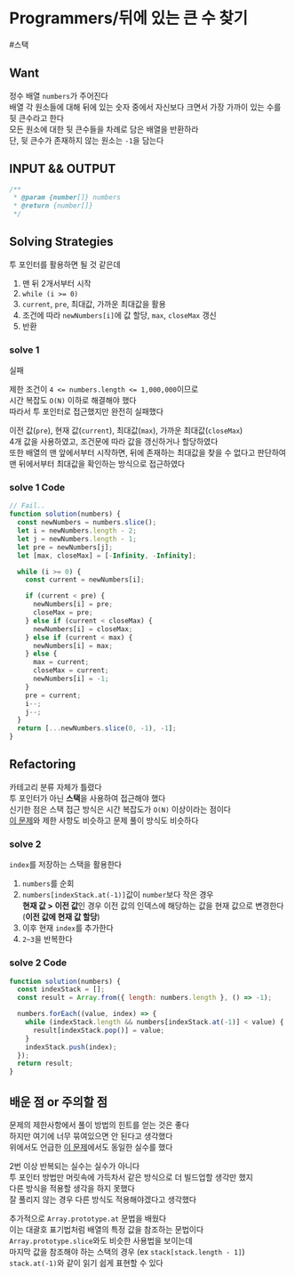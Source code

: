 # Programmers/뒤에 있는 큰 수 찾기

#스택

## Want

정수 배열 `numbers`가 주어진다  
배열 각 원소들에 대해 뒤에 있는 숫자 중에서 자신보다 크면서 가장 가까이 있는 수를 뒷 큰수라고 한다  
모든 원소에 대한 뒷 큰수들을 차례로 담은 배열을 반환하라  
단, 뒷 큰수가 존재하지 않는 원소는 `-1`을 담는다

## INPUT && OUTPUT

```js
/**
 * @param {number[]} numbers
 * @return {number[]}
 */
```

## Solving Strategies

투 포인터를 활용하면 될 것 같은데

1. 맨 뒤 2개서부터 시작
2. `while (i >= 0)`
3. `current`, `pre`, 최대값, 가까운 최대값을 활용
4. 조건에 따라 `newNumbers[i]`에 값 할당, `max`, `closeMax` 갱신
5. 반환

### solve 1

실패

제한 조건이 `4 <= numbers.length <= 1,000,000`이므로  
시간 복잡도 `O(N)` 이하로 해결해야 했다  
따라서 투 포인터로 접근했지만 완전히 실패했다

이전 값(`pre`), 현재 값(`current`), 최대값(`max`), 가까운 최대값(`closeMax`)  
4개 값을 사용하였고, 조건문에 따라 값을 갱신하거나 할당하였다  
또한 배열의 맨 앞에서부터 시작하면, 뒤에 존재하는 최대값을 찾을 수 없다고 판단하여  
맨 뒤에서부터 최대값을 확인하는 방식으로 접근하였다

### solve 1 Code

```js
// Fail..
function solution(numbers) {
  const newNumbers = numbers.slice();
  let i = newNumbers.length - 2;
  let j = newNumbers.length - 1;
  let pre = newNumbers[j];
  let [max, closeMax] = [-Infinity, -Infinity];

  while (i >= 0) {
    const current = newNumbers[i];

    if (current < pre) {
      newNumbers[i] = pre;
      closeMax = pre;
    } else if (current < closeMax) {
      newNumbers[i] = closeMax;
    } else if (current < max) {
      newNumbers[i] = max;
    } else {
      max = current;
      closeMax = current;
      newNumbers[i] = -1;
    }
    pre = current;
    i--;
    j--;
  }
  return [...newNumbers.slice(0, -1), -1];
}
```

## Refactoring

카테고리 분류 자체가 틀렸다  
투 포인터가 아닌 **스택**을 사용하여 접근해야 했다  
신기한 점은 스택 접근 방식은 시간 복잡도가 `O(N)` 이상이라는 점이다  
[이 문제](https://github.com/Collection50/ProblemSolving/blob/master/Programmers/Level2/%ED%81%B0%20%EC%88%98%20%EB%A7%8C%EB%93%A4%EA%B8%B0.md)와 제한 사항도 비슷하고 문제 풀이 방식도 비슷하다

### solve 2

`index`를 저장하는 스택을 활용한다

1. `numbers`를 순회
2. `numbers[indexStack.at(-1)]`값이 `number`보다 작은 경우  
   **현재 값 > 이전 값**인 경우 이전 값의 인덱스에 해당하는 값을 현재 값으로 변경한다 (**이전 값에 현재 값 할당**)
3. 이후 현재 `index`를 추가한다
4. `2~3`을 반복한다

### solve 2 Code

```js
function solution(numbers) {
  const indexStack = [];
  const result = Array.from({ length: numbers.length }, () => -1);

  numbers.forEach((value, index) => {
    while (indexStack.length && numbers[indexStack.at(-1)] < value) {
      result[indexStack.pop()] = value;
    }
    indexStack.push(index);
  });
  return result;
}
```

## 배운 점 or 주의할 점

문제의 제한사항에서 풀이 방법의 힌트를 얻는 것은 좋다  
하지만 여기에 너무 묶여있으면 안 된다고 생각했다  
위에서도 언급한 [이 문제](https://github.com/Collection50/ProblemSolving/blob/master/Programmers/Level2/%ED%81%B0%20%EC%88%98%20%EB%A7%8C%EB%93%A4%EA%B8%B0.md)에서도 동일한 실수를 했다

2번 이상 반복되는 실수는 실수가 아니다  
투 포인터 방법만 머릿속에 가득차서 같은 방식으로 더 빌드업할 생각만 했지  
다른 방식을 적용할 생각을 하지 못했다  
잘 풀리지 않는 경우 다른 방식도 적용해야겠다고 생각했다

추가적으로 `Array.prototype.at` 문법을 배웠다  
이는 대괄호 표기법처럼 배열의 특정 값을 참조하는 문법이다  
`Array.prototype.slice`와도 비슷한 사용법을 보이는데  
마지막 값을 참조해야 하는 스택의 경우 (ex `stack[stack.length - 1]`)  
`stack.at(-1)`와 같이 읽기 쉽게 표현할 수 있다
